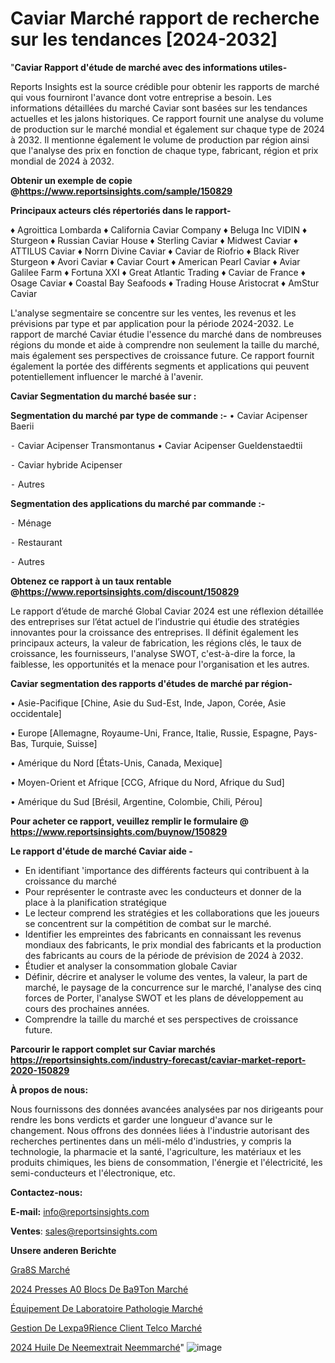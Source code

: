 # Caviar Marché rapport de recherche sur les tendances [2024-2032]

"<strong>Caviar Rapport d'étude de marché avec des informations utiles-</strong>

Reports Insights est la source crédible pour obtenir les rapports de marché qui vous fourniront l'avance dont votre entreprise a besoin. Les informations détaillées du marché Caviar sont basées sur les tendances actuelles et les jalons historiques. Ce rapport fournit une analyse du volume de production sur le marché mondial et également sur chaque type de 2024 à 2032. Il mentionne également le volume de production par région ainsi que l'analyse des prix en fonction de chaque type, fabricant, région et prix mondial de 2024 à 2032.

<strong><b>Obtenir un exemple de copie @</b></strong><a href=https://www.reportsinsights.com/sample/150829><strong><b>https://www.reportsinsights.com/sample/150829</b></strong></a>

<b>Principaux acteurs clés répertoriés dans le rapport-</b>

<b> </b>♦ Agroittica Lombarda
♦ California Caviar Company
♦ Beluga Inc VIDIN
♦ Sturgeon
♦ Russian Caviar House
♦ Sterling Caviar
♦ Midwest Caviar
♦ ATTILUS Caviar
♦ Norrn Divine Caviar
♦ Caviar de Riofrio
♦ Black River Sturgeon
♦ Avori Caviar
♦ Caviar Court
♦ American Pearl Caviar
♦ Aviar Galilee Farm
♦ Fortuna XXI
♦ Great Atlantic Trading
♦ Caviar de France
♦ Osage Caviar
♦ Coastal Bay Seafoods
♦ Trading House Aristocrat
♦ AmStur Caviar

L'analyse segmentaire se concentre sur les ventes, les revenus et les prévisions par type et par application pour la période 2024-2032. Le rapport de marché Caviar étudie l'essence du marché dans de nombreuses régions du monde et aide à comprendre non seulement la taille du marché, mais également ses perspectives de croissance future. Ce rapport fournit également la portée des différents segments et applications qui peuvent potentiellement influencer le marché à l'avenir.

<strong>Caviar Segmentation du marché basée sur :</strong>

<strong>Segmentation du marché par type de commande :-</strong>
• Caviar Acipenser Baerii

⁃ Caviar Acipenser Transmontanus
• Caviar Acipenser Gueldenstaedtii

⁃ Caviar hybride Acipenser

⁃ Autres

<strong>Segmentation des applications du marché par commande :-</strong>

⁃ Ménage

⁃ Restaurant

⁃ Autres

<strong><b>Obtenez ce rapport à un taux rentable @</b></strong><a href=https://www.reportsinsights.com/discount/150829><strong><b>https://www.reportsinsights.com/discount/150829</b></strong></a>

Le rapport d’étude de marché Global Caviar 2024 est une réflexion détaillée des entreprises sur l’état actuel de l’industrie qui étudie des stratégies innovantes pour la croissance des entreprises. Il définit également les principaux acteurs, la valeur de fabrication, les régions clés, le taux de croissance, les fournisseurs, l'analyse SWOT, c'est-à-dire la force, la faiblesse, les opportunités et la menace pour l'organisation et les autres.

<strong>Caviar segmentation des rapports d'études de marché par région-</strong>

• Asie-Pacifique [Chine, Asie du Sud-Est, Inde, Japon, Corée, Asie occidentale]

• Europe [Allemagne, Royaume-Uni, France, Italie, Russie, Espagne, Pays-Bas, Turquie, Suisse]

• Amérique du Nord [États-Unis, Canada, Mexique]

• Moyen-Orient et Afrique [CCG, Afrique du Nord, Afrique du Sud]

• Amérique du Sud [Brésil, Argentine, Colombie, Chili, Pérou]

<strong>Pour acheter ce rapport, veuillez remplir le formulaire @   <a href=https://www.reportsinsights.com/buynow/150829>https://www.reportsinsights.com/buynow/150829</a></strong>

<strong>Le rapport d'étude de marché Caviar aide -</strong>
<ul>
  <li>En identifiant 'importance des différents facteurs qui contribuent à la croissance du marché</li>
  <li>Pour représenter le contraste avec les conducteurs et donner de la place à la planification stratégique</li>
  <li>Le lecteur comprend les stratégies et les collaborations que les joueurs se concentrent sur la compétition de combat sur le marché.</li>
  <li>Identifier les empreintes des fabricants en connaissant les revenus mondiaux des fabricants, le prix mondial des fabricants et la production des fabricants au cours de la période de prévision de 2024 à 2032.</li>
  <li>Étudier et analyser la consommation globale Caviar</li>
  <li>Définir, décrire et analyser le volume des ventes, la valeur, la part de marché, le paysage de la concurrence sur le marché, l'analyse des cinq forces de Porter, l'analyse SWOT et les plans de développement au cours des prochaines années.</li>
  <li>Comprendre la taille du marché et ses perspectives de croissance future.</li>
</ul>

<strong>Parcourir le rapport complet sur Caviar marchés <a href=https://reportsinsights.com/industry-forecast/caviar-market-report-2020-150829>https://reportsinsights.com/industry-forecast/caviar-market-report-2020-150829</a></strong>

<strong>À propos de nous:</strong>

Nous fournissons des données avancées analysées par nos dirigeants pour rendre les bons verdicts et garder une longueur d'avance sur le changement. Nous offrons des données liées à l'industrie autorisant des recherches pertinentes dans un méli-mélo d'industries, y compris la technologie, la pharmacie et la santé, l'agriculture, les matériaux et les produits chimiques, les biens de consommation, l'énergie et l'électricité, les semi-conducteurs et l'électronique, etc.

<strong>Contactez-nous:</strong>

<strong>E-mail:</strong> <a href=mailto:info@reportsinsights.com>info@reportsinsights.com</a>

<strong>Ventes</strong>: <a href=mailto:sales@reportsinsights.com>sales@reportsinsights.com</a>

<strong>Unsere anderen Berichte</strong>

<a href=https://www.linkedin.com/pulse/gr%C3%A8s-march%C3%A9-2024-part-de-croissance-rapport-3kykc/>Gra8S Marché</a>

<a href=https://www.linkedin.com/pulse/2024-presses-%C3%A0-blocs-de-b%C3%A9ton-march%C3%A9-analyse-vjgoc/>2024 Presses A0 Blocs De Ba9Ton Marché</a>

<a href=https://www.linkedin.com/pulse/équipement-de-laboratoire-pathologie-marché-progrès-9efpc/>Équipement De Laboratoire Pathologie Marché</a>

<a href=https://www.linkedin.com/pulse/gestion-de-lexp%C3%A9rience-client-telco-march%C3%A9-rapport-mdudc/>Gestion De Lexpa9Rience Client Telco Marché</a>

<a href=https://www.linkedin.com/pulse/2024-huile-de-neemextrait-neemmarch%C3%A9-domaines-guxuc/>2024 Huile De Neemextrait Neemmarché</a>"
![image](https://github.com/daminid12/RImarket/assets/158430485/ddc0fbda-7581-4ac0-a2a8-7fa9c8fcc69a)
